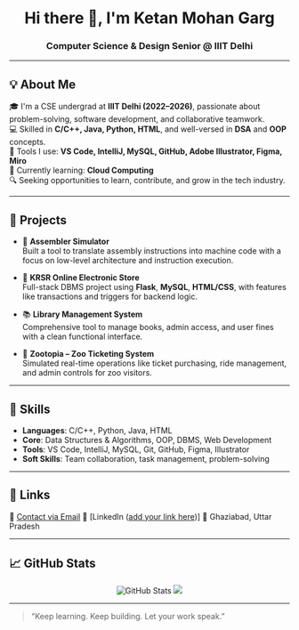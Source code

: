 <h1 align="center">Hi there 👋, I'm Ketan Mohan Garg</h1>
<h3 align="center">Computer Science & Design Senior @ IIIT Delhi</h3>

---

## 💡 About Me

🎓 I'm a CSE undergrad at **IIIT Delhi (2022–2026)**, passionate about problem-solving, software development, and collaborative teamwork.  
💻 Skilled in **C/C++, Java, Python, HTML**, and well-versed in **DSA** and **OOP** concepts.  
🧰 Tools I use: **VS Code, IntelliJ, MySQL, GitHub, Adobe Illustrator, Figma, Miro**  
🌱 Currently learning: **Cloud Computing**  
🔍 Seeking opportunities to learn, contribute, and grow in the tech industry.

---

## 📌 Projects

- 🧠 **Assembler Simulator**  
  Built a tool to translate assembly instructions into machine code with a focus on low-level architecture and instruction execution.

- 🛒 **KRSR Online Electronic Store**  
  Full-stack DBMS project using **Flask**, **MySQL**, **HTML/CSS**, with features like transactions and triggers for backend logic.

- 📚 **Library Management System**  
  Comprehensive tool to manage books, admin access, and user fines with a clean functional interface.

- 🎢 **Zootopia – Zoo Ticketing System**  
  Simulated real-time operations like ticket purchasing, ride management, and admin controls for zoo visitors.

---

## 🧠 Skills

- **Languages**: C/C++, Python, Java, HTML  
- **Core**: Data Structures & Algorithms, OOP, DBMS, Web Development  
- **Tools**: VS Code, IntelliJ, MySQL, Git, GitHub, Figma, Illustrator  
- **Soft Skills**: Team collaboration, task management, problem-solving

---

## 🔗 Links

📧 [Contact via Email](mailto:ketangarg0029@gmail.com)
🔗 [LinkedIn ([add your link here](https://www.linkedin.com/in/ketan-mohan-garg-659a16314/))]
📍 Ghaziabad, Uttar Pradesh  

---

## 📈 GitHub Stats

<p align="center">
  <img src="https://github-readme-stats.vercel.app/api?username=ketan0029&show_icons=true&theme=tokyonight" alt="GitHub Stats" />
  <img src="https://github-readme-stats.vercel.app/api/top-langs/?username=ketan0029&layout=compact&theme=tokyonight" />
</p>

---

> “Keep learning. Keep building. Let your work speak.”
